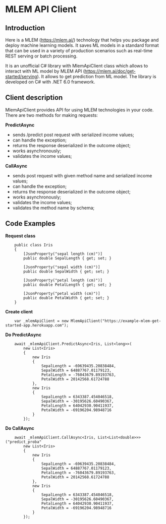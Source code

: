 # MLEM API Client

## Introduction

Here is a MLEM (https://mlem.ai/) technology that helps you package and deploy machine learning models.
It saves ML models in a standard format that can be used in a variety of production scenarios such as real-time REST
serving or batch processing.

It is an unofficial C# library with MlemApiClient class which allows to interact with ML model by MLEM API (https://mlem.ai/doc/get-started/serving). 
It allows to get prediction from ML model.
The library is developed on C# with .NET 6.0 framework.

## Client description

MlemApiClient provides API for using MLEM technologies in your code. There are two methods for making requests: 

**PredictAsync**
- sends /predict post request with serialized income values;
- can handle the exception;
- returns the response deserialized in the outcome object;
- works asynchronously;
- validates the income values;

**CallAsync**
- sends post request with given method name and serialized income values;
- can handle the exception;
- returns the response deserialized in the outcome object;
- works asynchronously;
- validates the income values;
- validates the method name by schema;

## Code Examples

**Request class**
```
    public class Iris
    {
        [JsonProperty("sepal length (cm)")]
        public double SepalLength { get; set; }

        [JsonProperty("sepal width (cm)")]
        public double SepalWidth { get; set; }

        [JsonProperty("petal length (cm)")]
        public double PetalLength { get; set; }

        [JsonProperty("petal width (cm)")]
        public double PetalWidth { get; set; }
    }
```
	
**Create client**
```
    var _mlemApiClient = new MlemApiClient("https://example-mlem-get-started-app.herokuapp.com");
```

**Do PredictAsync**
```
    await _mlemApiClient.PredictAsync<Iris, List<long>>(
        new List<Iris>
        {
            new Iris
            {
                SepalLength = -69639435.20838484,
                SepalWidth = 64887767.01179123,
                PetalLength = -76043679.89193763,
                PetalWidth = 20142568.61724788
            },
            new Iris
            {
                SepalLength = 6343387.454046518,
                SepalWidth = -30195626.60490367,
                PetalLength = 64042930.90411937,
                PetalWidth = -69196204.98948716
            }
        });
```

**Do CallAsync**
```
    await _mlemApiClient.CallAsync<Iris, List<List<double>>>("predict_proba"
        new List<Iris>
        {
            new Iris
            {
                SepalLength = -69639435.20838484,
                SepalWidth = 64887767.01179123,
                PetalLength = -76043679.89193763,
                PetalWidth = 20142568.61724788
            },
            new Iris
            {
                SepalLength = 6343387.454046518,
                SepalWidth = -30195626.60490367,
                PetalLength = 64042930.90411937,
                PetalWidth = -69196204.98948716
            }
        });
```
